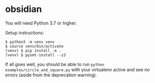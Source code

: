 # obsidian

You will need Python 3.7 or higher.

Setup instructions:

```
$ python3 -m venv venv
$ source venv/bin/activate
(venv) $ pip install -e .
(venv) $ pysmt-install --z3
```

If all goes well, you should be able to run `python examples/circle_and_square.py` with your virtualenv active and see no errors (aside from the deprecation warning).
